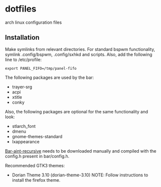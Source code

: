 dotfiles
========

arch linux configuration files

Installation
------------
Make symlinks from relevant directories. For standard bspwm functionality, symlink .config/bspwm, .config/sxhkd and scripts. Also, add the following line to /etc/profile:

    export PANEL_FIFO=/tmp/panel-fifo
    
The following packages are used by the bar:
* trayer-srg
* acpi
* xtitle
* conky

Also, the following packages are optional for the same functionality and look:
* stlarch_font
* dmenu
* gnome-themes-standard
* lxappearance

[Bar-aint-recursive](https://github.com/LemonBoy/bar) needs to be downloaded manually and compiled with the config.h present in bar/config.h.

Recommended GTK3 themes:
* Dorian Theme 3.10 (dorian-theme-3.10)   NOTE: Follow instructions to install the firefox theme.
